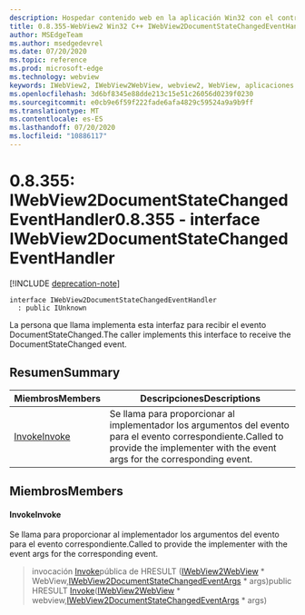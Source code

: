 ```yaml
---
description: Hospedar contenido web en la aplicación Win32 con el control Microsoft Edge WebView2
title: 0.8.355-WebView2 Win32 C++ IWebView2DocumentStateChangedEventHandler
author: MSEdgeTeam
ms.author: msedgedevrel
ms.date: 07/20/2020
ms.topic: reference
ms.prod: microsoft-edge
ms.technology: webview
keywords: IWebView2, IWebView2WebView, webview2, WebView, aplicaciones Win32, Win32, Edge
ms.openlocfilehash: 3d6bf8345e88dde213c15e51c26056d0239f0230
ms.sourcegitcommit: e0cb9e6f59f222fade6afa4829c59524a9a9b9ff
ms.translationtype: MT
ms.contentlocale: es-ES
ms.lasthandoff: 07/20/2020
ms.locfileid: "10886117"
---
```

# <span data-ttu-id="afa05-104">0.8.355: IWebView2DocumentStateChangedEventHandler</span><span class="sxs-lookup"><span data-stu-id="afa05-104">0.8.355 - interface IWebView2DocumentStateChangedEventHandler</span></span> 

[!INCLUDE [deprecation-note](../../includes/deprecation-note.md)]

```
interface IWebView2DocumentStateChangedEventHandler
  : public IUnknown
```

<span data-ttu-id="afa05-105">La persona que llama implementa esta interfaz para recibir el evento DocumentStateChanged.</span><span class="sxs-lookup"><span data-stu-id="afa05-105">The caller implements this interface to receive the DocumentStateChanged event.</span></span>

## <span data-ttu-id="afa05-106">Resumen</span><span class="sxs-lookup"><span data-stu-id="afa05-106">Summary</span></span>

 <span data-ttu-id="afa05-107">Miembros</span><span class="sxs-lookup"><span data-stu-id="afa05-107">Members</span></span>                        | <span data-ttu-id="afa05-108">Descripciones</span><span class="sxs-lookup"><span data-stu-id="afa05-108">Descriptions</span></span>
--------------------------------|---------------------------------------------
[<span data-ttu-id="afa05-109">Invoke</span><span class="sxs-lookup"><span data-stu-id="afa05-109">Invoke</span></span>](#invoke) | <span data-ttu-id="afa05-110">Se llama para proporcionar al implementador los argumentos del evento para el evento correspondiente.</span><span class="sxs-lookup"><span data-stu-id="afa05-110">Called to provide the implementer with the event args for the corresponding event.</span></span>

## <span data-ttu-id="afa05-111">Miembros</span><span class="sxs-lookup"><span data-stu-id="afa05-111">Members</span></span>

#### <span data-ttu-id="afa05-112">Invoke</span><span class="sxs-lookup"><span data-stu-id="afa05-112">Invoke</span></span> 

<span data-ttu-id="afa05-113">Se llama para proporcionar al implementador los argumentos del evento para el evento correspondiente.</span><span class="sxs-lookup"><span data-stu-id="afa05-113">Called to provide the implementer with the event args for the corresponding event.</span></span>

> <span data-ttu-id="afa05-114">invocación [Invoke](#invoke)pública de HRESULT ([IWebView2WebView](IWebView2WebView.md) \* WebView,[IWebView2DocumentStateChangedEventArgs](IWebView2DocumentStateChangedEventArgs.md) \* args)</span><span class="sxs-lookup"><span data-stu-id="afa05-114">public HRESULT [Invoke](#invoke)([IWebView2WebView](IWebView2WebView.md) \* webview,[IWebView2DocumentStateChangedEventArgs](IWebView2DocumentStateChangedEventArgs.md) \* args)</span></span>


